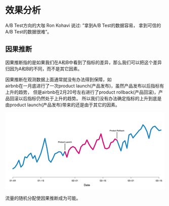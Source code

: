 # 效果分析

A/B Test方向的大咖 Ron Kohavi 说过: ”拿到A/B Test的数据容易， 拿到可信的A/B Test的数据很难”。

## 因果推断

因果推断指的是如果我们在A和B中看到了指标的差异，那么我们可以把这个差异归因为A和B的不同，而不是其它因素。  

因果推断在观测数据上面通常就没有办法得到保障，如  
airbnb在一月底进行了一次product launch(产品发布)，虽然产品发布以后指标有上升的趋势，
但是airbnb在2月20号左右进行了product rollback(产品回滚)，产品回滚以后指标仍然处于上升的趋势。
所以我们没有办法确定指标的上升到底是由product launch(产品发布)带来的还是由于其它的因素。  

![](_pic/AirBnb-Case.png)

流量的随机分配使因果推断成为可能。
